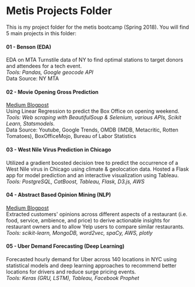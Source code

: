 # Metis Projects Folder  
  
This is my project folder for the metis bootcamp (Spring 2018). You will find 5 main projects in this folder:  

####  01 - Benson (EDA)  
EDA on MTA Turnstile data of NY to find optimal stations to target donors and attendees for a tech event.  
*Tools: Pandas, Google geocode API*  
Data Source: NY MTA 
  
#### 02 - Movie Opening Gross Prediction  
[Medium Blogpost](https://medium.com/@pmin91/how-i-tried-to-predicted-the-opening-gross-for-the-avengers-infinity-war-using-data-science-3fd2beb9512d)  
Using Linear Regression to predict the Box Office on opening  weekend.  
*Tools: Web scraping with BeautifulSoup & Selenium, various APIs, Scikit Learn, Statsmodels.*  
Data Source: Youtube, Google Trends, OMDB (IMDB, Metacritic, Rotten Tomatoes), BoxOfficeMojo, Bureau of Labor Statistics

#### 03 - West Nile Virus Prediction in Chicago  
Utilized a gradient boosted decision tree to predict the occurrence of a West Nile virus in Chicago using climate & geolocation data. 
Hosted a Flask app for model prediction and an interactive visualization using Tableau.  
*Tools: PostgreSQL, CatBoost, Tableau, Flask, D3.js, AWS*

#### 04 - Abstract Based Opinion Mining (NLP)  
[Medium Blogpost](https://medium.com/@pmin91/aspect-based-opinion-mining-nlp-with-python-a53eb4752800)  
Extracted customers' opinions across different aspects of a restaurant (i.e. food, service, ambience, and price) to derive actionable insights for restaurant owners and to allow Yelp users to compare similar restaurants.  
*Tools: scikit-learn, MongoDB, word2vec, spaCy, AWS, plotly*

#### 05 - Uber Demand Forecasting (Deep Learning)  
Forecasted hourly demand for Uber across 140 locations in NYC using statistical models and deep learning approaches to recommend better locations for drivers and reduce surge pricing events.  
*Tools: Keras (GRU, LSTM), Tableau, Facebook Prophet*
